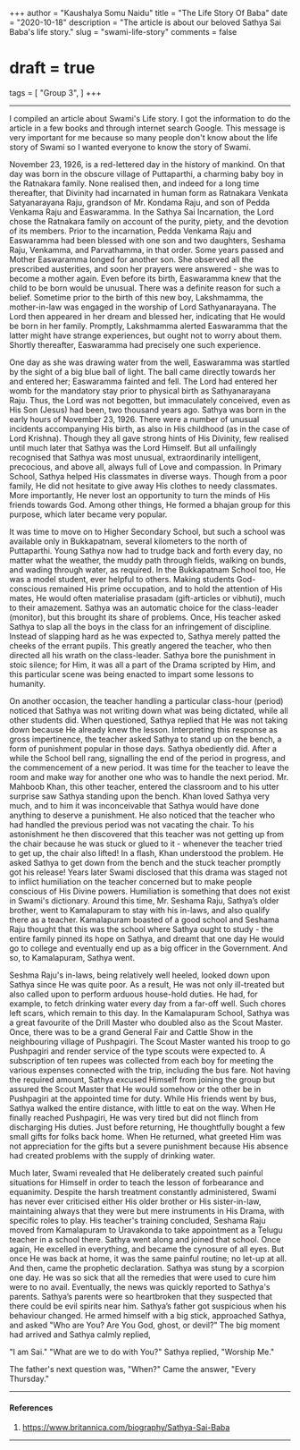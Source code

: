 +++
author = "Kaushalya Somu Naidu"
title = "The Life Story Of Baba"
date = "2020-10-18"
description = "The article is about our beloved Sathya Sai Baba's life story."
slug = "swami-life-story"
comments = false
# draft = true
tags = [
    "Group 3",
]
+++

---

I compiled an article about Swami's Life story. I got the information to do the article in a few books and through internet search Google. This message is very important for me because so many people don't know about the life story of Swami so I wanted everyone to know the story of Swami.

November 23, 1926, is a red-lettered day in the history of mankind. On that day was born in the obscure village of Puttaparthi, a charming baby boy in the Ratnakara family. None realised then, and indeed for a long time thereafter, that Divinity had incarnated in human form as Ratnakara Venkata Satyanarayana Raju, grandson of Mr. Kondama Raju, and son of Pedda Venkama Raju and Easwaramma. In the Sathya Sai Incarnation, the Lord chose the Ratnakara family on account of the purity, piety, and the devotion of its members. Prior to the incarnation, Pedda Venkama Raju and Easwaramma had been blessed with one son and two daughters, Seshama Raju, Venkamma, and Parvathamma, in that order. Some years passed and Mother Easwaramma longed for another son. She observed all the prescribed austerities, and soon her prayers were answered - she was to become a mother again. Even before its birth, Easwaramma knew that the child to be born would be unusual. There was a definite reason for such a belief. Sometime prior to the birth of this new boy, Lakshmamma, the mother-in-law was engaged in the worship of Lord Sathyanarayana. The Lord then appeared in her dream and blessed her, indicating that He would be born in her family. Promptly, Lakshmamma alerted Easwaramma that the latter might have strange experiences, but ought not to worry about them. Shortly thereafter, Easwaramma had precisely one such experience.

One day as she was drawing water from the well, Easwaramma was startled by the sight of a big blue ball of light. The ball came directly towards her and entered her; Easwaramma fainted and fell. The Lord had entered her womb for the mandatory stay prior to physical birth as Sathyanarayana Raju. Thus, the Lord was not begotten, but immaculately conceived, even as His Son (Jesus) had been, two thousand years ago. Sathya was born in the early hours of November 23, 1926. There were a number of unusual incidents accompanying His birth, as also in His childhood (as in the case of Lord Krishna). Though they all gave strong hints of His Divinity, few realised until much later that Sathya was the Lord Himself. But all unfailingly recognised that Sathya was most unusual, extraordinarily intelligent, precocious, and above all, always full of Love and compassion. In Primary School, Sathya helped His classmates in diverse ways. Though from a poor family, He did not hesitate to give away His clothes to needy classmates. More importantly, He never lost an opportunity to turn the minds of His friends towards God. Among other things, He formed a bhajan group for this purpose, which later became very popular.

It was time to move on to Higher Secondary School, but such a school was available only in Bukkapatnam, several kilometers to the north of Puttaparthi. Young Sathya now had to trudge back and forth every day, no matter what the weather, the muddy path through fields, walking on bunds, and wading through water, as required. In the Bukkapatnam School too, He was a model student, ever helpful to others. Making students God-conscious remained His prime occupation, and to hold the attention of His mates, He would often materialise prasadam (gift-articles or vibhuti), much to their amazement. Sathya was an automatic choice for the class-leader (monitor), but this brought its share of problems. Once, His teacher asked Sathya to slap all the boys in the class for an infringement of discipline. Instead of slapping hard as he was expected to, Sathya merely patted the cheeks of the errant pupils. This greatly angered the teacher, who then directed all his wrath on the class-leader. Sathya bore the punishment in stoic silence; for Him, it was all a part of the Drama scripted by Him, and this particular scene was being enacted to impart some lessons to humanity.

On another occasion, the teacher handling a particular class-hour (period) noticed that Sathya was not writing down what was being dictated, while all other students did. When questioned, Sathya replied that He was not taking down because He already knew the lesson. Interpreting this response as gross impertinence, the teacher asked Sathya to stand up on the bench, a form of punishment popular in those days. Sathya obediently did. After a while the School bell rang, signalling the end of the period in progress, and the commencement of a new period. It was time for the teacher to leave the room and make way for another one who was to handle the next period. Mr. Mahboob Khan, this other teacher, entered the classroom and to his utter surprise saw Sathya standing upon the bench. Khan loved Sathya very much, and to him it was inconceivable that Sathya would have done anything to deserve a punishment. He also noticed that the teacher who had handled the previous period was not vacating the chair. To his astonishment he then discovered that this teacher was not getting up from the chair because he was stuck or glued to it - whenever the teacher tried to get up, the chair also lifted! In a flash, Khan understood the problem. He asked Sathya to get down from the bench and the stuck teacher promptly got his release! Years later Swami disclosed that this drama was staged not to inflict humiliation on the teacher concerned but to make people conscious of His Divine powers. Humiliation is something that does not exist in Swami's dictionary. Around this time, Mr. Seshama Raju, Sathya’s older brother, went to Kamalapuram to stay with his in-laws, and also qualify there as a teacher. Kamalapuram boasted of a good school and Seshama Raju thought that this was the school where Sathya ought to study - the entire family pinned its hope on Sathya, and dreamt that one day He would go to college and eventually end up as a big officer in the Government. And so, to Kamalapuram, Sathya went.

Seshma Raju's in-laws, being relatively well heeled, looked down upon Sathya since He was quite poor. As a result, He was not only ill-treated but also called upon to perform arduous house-hold duties. He had, for example, to fetch drinking water every day from a far-off well. Such chores left scars, which remain to this day. In the Kamalapuram School, Sathya was a great favourite of the Drill Master who doubled also as the Scout Master. Once, there was to be a grand General Fair and Cattle Show in the neighbouring village of Pushpagiri. The Scout Master wanted his troop to go Pushpagiri and render service of the type scouts were expected to. A subscription of ten rupees was collected from each boy for meeting the various expenses connected with the trip, including the bus fare. Not having the required amount, Sathya excused Himself from joining the group but assured the Scout Master that He would somehow or the other be in Pushpagiri at the appointed time for duty. While His friends went by bus, Sathya walked the entire distance, with little to eat on the way. When He finally reached Pushpagiri, He was very tired but did not flinch from discharging His duties. Just before returning, He thoughtfully bought a few small gifts for folks back home. When He returned, what greeted Him was not appreciation for the gifts but a severe punishment because His absence had created problems with the supply of drinking water.

Much later, Swami revealed that He deliberately created such painful situations for Himself in order to teach the lesson of forbearance and equanimity. Despite the harsh treatment constantly administered, Swami has never ever criticised either His older brother or His sister-in-law, maintaining always that they were but mere instruments in His Drama, with specific roles to play. His teacher's training concluded, Seshama Raju moved from Kamalapuram to Uravakonda to take appointment as a Telugu teacher in a school there. Sathya went along and joined that school. Once again, He excelled in everything, and became the cynosure of all eyes. But once He was back at home, it was the same painful routine; no let-up at all. And then, came the prophetic declaration. Sathya was stung by a scorpion one day. He was so sick that all the remedies that were used to cure him were to no avail. Eventually, the news was quickly reported to Sathya's parents. Sathya’s parents were so heartbroken that they suspected that there could be evil spirits near him. Sathya’s father got suspicious when his behaviour changed. He armed himself with a big stick, approached Sathya, and asked "Who are You? Are You God, ghost, or devil?" The big moment had arrived and Sathya calmly replied,

"I am Sai." "What are we to do with You?" Sathya replied, "Worship Me."

The father's next question was, "When?" Came the answer, "Every Thursday."

---

#### References

1. https://www.britannica.com/biography/Sathya-Sai-Baba

---